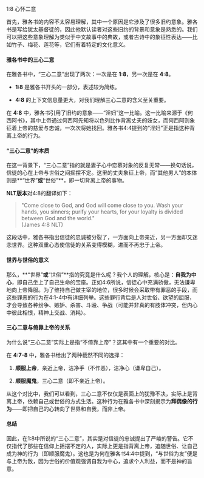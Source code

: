 
1:8 心怀二意

首先，雅各书的内容不太容易理解，其中一个原因是它涉及了很多旧约意象。雅各书是写给犹太基督徒的，因此他默认读者对这些旧约的背景和意象是熟悉的。我们可以把这些意象理解为类似于中文故事中的典故，或者古诗中的象征性表达——比如竹子、梅花、莲花等，它们有着特定的文化意义。

#### **雅各书中的三心二意**

在雅各书中，“三心二意”出现了两次：一次是在 **1:8**，另一次是在 **4:8**。

- **1:8** 是雅各书开头的一部分，表述较为简练。
    
- **4:8** 的上下文信息量更大，对我们理解三心二意的含义至关重要。
    

在 **4:8** 中，雅各书引用了旧约的意象——“淫妇”这一比喻。这一比喻来源于《何西阿书》，其中上帝通过何西阿先知将以色列比作背离丈夫的妓女，而何西阿则象征着上帝的慈爱与忠诚，一次次将她找回。雅各书4:4提到的“淫妇”正是指这种背离上帝的行为。

#### **“三心二意”的本质**

在这一背景下，“三心二意”指的就是妻子心中恋慕对象的反复无常——换句话说，信徒的心在上帝与世俗之间摇摆不定。这里的丈夫象征上帝，而“其他男人”的本体则是**“世界”**或**“世俗”**，即一切背离上帝的事物。

**NLT版本**对4:8的翻译如下：

> "Come close to God, and God will come close to you. Wash your hands, you sinners; purify your hearts, for your loyalty is divided between God and the world."  
> (James 4:8 NLT)

这段话中，雅各书指出信徒的忠诚被分裂了，一方面向上帝亲近，另一方面却又迷恋世界。这种双重心态使信徒的关系变得模糊，进而不再忠于上帝。

#### **世界与世俗的意义**

那么，**“世界”**或**“世俗”**指的究竟是什么呢？我个人的理解，核心是：**自我为中心**，即自己坐上了自己生命的宝座。正如4:6所说，信徒心中充满骄傲，无法谦卑地向上帝降服。为了维持自己做主宰的地位，很多时候会采取带有罪恶的手段，而这些罪恶的行为在4:1-4中有详细列举。这些罪行背后是人对世俗、欲望的屈服，才会导致各种纷争、嫉妒、杀害、斗殴、争战（可能并非真的有肢体冲突，但内心中彼此相恨，精神上交战、消耗）。

#### **三心二意与倚靠上帝的关系**

为什么说“三心二意”实际上是指“不倚靠上帝”？这其中有一个重要的对比。

在 **4:7-8** 中，雅各书给出了两种截然不同的选择：

1. **顺服上帝**，亲近上帝，洁净手（不作恶），洁净心（谦卑自己）。
    
2. **顺服魔鬼**，三心二意（即不亲近上帝）。
    

从这个对比中，我们可以看到，三心二意不仅仅是表面上的犹豫不决，实际上是背离上帝，依赖自己或世俗的方式生活。这种行为在雅各书中深刻揭示为**拜偶像的行为**——即把自己的心转向了世界和自我，而非上帝。

#### **总结**

因此，在1:8中所说的“三心二意”，其实是对信徒的忠诚提出了严峻的警告。它不仅指代了那些在信仰上摇摆不定的人，实际上更是指背离上帝，追随世俗、让自己成为神的行为（即顺服魔鬼）。这也是为何在雅各书4:4中提到，“与世俗为友”便是与上帝为敌，因为世俗的价值观强调自我为中心，追求个人利益，而不是神的旨意。